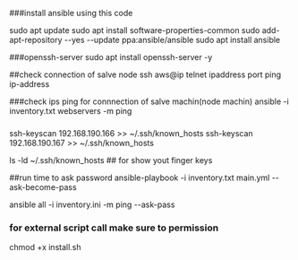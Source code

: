 ###install ansible using this code

sudo apt update
sudo apt install software-properties-common
sudo add-apt-repository --yes --update ppa:ansible/ansible
sudo apt install ansible

###openssh-server
sudo apt install openssh-server -y

##check connection of salve node
ssh aws@ip 
telnet ipaddress port
ping ip-address

###check ips ping for connnection of salve machin(node machin)
ansible -i inventory.txt webservers -m ping

###
ssh-keyscan 192.168.190.166 >> ~/.ssh/known_hosts
ssh-keyscan 192.168.190.167 >> ~/.ssh/known_hosts

ls -ld  ~/.ssh/known_hosts ## for show yout finger keys


##run time to ask password
ansible-playbook -i inventory.txt main.yml --ask-become-pass

ansible all -i inventory.ini -m ping --ask-pass


### for external script call make sure to permission
chmod +x install.sh
